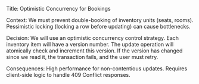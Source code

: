 Title: Optimistic Concurrency for Bookings

Context: We must prevent double-booking of inventory units (seats, rooms). Pessimistic locking (locking a row before updating) can cause bottlenecks.

Decision: We will use an optimistic concurrency control strategy. Each inventory item will have a version number. The update operation will atomically check and increment this version. If the version has changed since we read it, the transaction fails, and the user must retry.

Consequences: High performance for non-contentious updates. Requires client-side logic to handle 409 Conflict responses.

